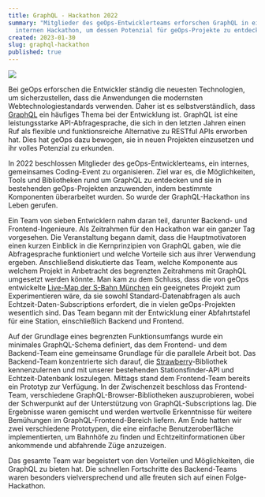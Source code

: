 ```yaml
---
title: GraphQL - Hackathon 2022
summary: "Mitglieder des geOps-Entwicklerteams erforschen GraphQL in einem
  internen Hackathon, um dessen Potenzial für geOps-Projekte zu entdecken. "
created: 2023-01-30
slug: graphql-hackathon
published: true
---
```

![](/images/blog/graphql-hackathon-2022/graphql.png)

Bei geOps erforschen die Entwickler ständig die neuesten Technologien, um sicherzustellen, dass die Anwendungen die modernsten Webtechnologiestandards verwenden. Daher ist es selbstverständlich, dass [GraphQL](https://graphql.org/) ein häufiges Thema bei der Entwicklung ist. GraphQL ist eine leistungsstarke API-Abfragesprache, die sich in den letzten Jahren einen Ruf als flexible und funktionsreiche Alternative zu RESTful APIs erworben hat. Dies hat geOps dazu bewogen, sie in neuen Projekten einzusetzen und ihr volles Potenzial zu erkunden. 

In 2022 beschlossen Mitglieder des geOps-Entwicklerteams, ein internes, gemeinsames Coding-Event zu organisieren. Ziel war es, die Möglichkeiten, Tools und Bibliotheken rund um GraphQL zu entdecken und sie in bestehenden geOps-Projekten anzuwenden, indem bestimmte Komponenten überarbeitet wurden. So wurde der GraphQL-Hackathon ins Leben gerufen.

Ein Team von sieben Entwicklern nahm daran teil, darunter Backend- und Frontend-Ingenieure. Als Zeitrahmen für den Hackathon war ein ganzer Tag vorgesehen. Die Veranstaltung begann damit, dass die Hauptmotivatoren einen kurzen Einblick in die Kernprinzipien von GraphQL gaben, wie die Abfragesprache funktioniert und welche Vorteile sich aus ihrer Verwendung ergeben. Anschließend diskutierte das Team, welche Komponente aus welchem Projekt in Anbetracht des begrenzten Zeitrahmens mit GraphQL umgesetzt werden könnte. Man kam zu dem Schluss, dass die von geOps entwickelte [Live-Map der S-Bahn München](https://s-bahn-muenchen-live.de) ein geeignetes Projekt zum Experimentieren wäre, da sie sowohl Standard-Datenabfragen als auch Echtzeit-Daten-Subscriptions erfordert, die in vielen geOps-Projekten wesentlich sind. Das Team begann mit der Entwicklung einer Abfahrtstafel für eine Station, einschließlich Backend und Frontend.

Auf der Grundlage eines begrenzten Funktionsumfangs wurde ein minimales GraphQL-Schema definiert, das dem Frontend- und dem Backend-Team eine gemeinsame Grundlage für die parallele Arbeit bot. Das Backend-Team konzentrierte sich darauf, die [Strawberry](https://strawberry.rocks/)-Bibliothek kennenzulernen und mit unserer bestehenden Stationsfinder-API und Echtzeit-Datenbank loszulegen. Mittags stand dem Frontend-Team bereits ein Prototyp zur Verfügung. In der Zwischenzeit beschloss das Frontend-Team, verschiedene GraphQL-Browser-Bibliotheken auszuprobieren, wobei der Schwerpunkt auf der Unterstützung von GraphQL-Subscriptions lag. Die Ergebnisse waren gemischt und werden wertvolle Erkenntnisse für weitere Bemühungen im GraphQL-Frontend-Bereich liefern. Am Ende hatten wir zwei verschiedene Prototypen, die eine einfache Benutzeroberfläche implementierten, um Bahnhöfe zu finden und Echtzeitinformationen über ankommende und abfahrende Züge anzuzeigen.

Das gesamte Team war begeistert von den Vorteilen und Möglichkeiten, die GraphQL zu bieten hat. Die schnellen Fortschritte des Backend-Teams waren besonders vielversprechend und alle freuten sich auf einen Folge-Hackathon.